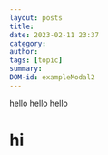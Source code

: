```yaml
---
layout: posts
title: 
date: 2023-02-11 23:37
category: 
author: 
tags: [topic]
summary: 
DOM-id: exampleModal2
---
```


hello hello hello
<h1>hi</h1>